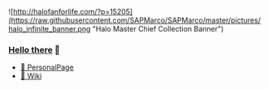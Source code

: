 ![http://halofanforlife.com/?p=15205](https://raw.githubusercontent.com/SAPMarco/SAPMarco/master/pictures/halo_infinite_banner.png "Halo Master Chief Collection Banner")

### [Hello there](https://youtu.be/rEq1Z0bjdwc?t=8) 👋

* [📑 PersonalPage](https://sapmarco.github.io/)
* [📄 Wiki](https://github.com/SAPMarco/SAPMarco.github.io/wiki)
<!-- Banner Credits: https://www.halowaypoint.com/en-us/forums/29568daf8cd14083bd1b70a810bf3581/topics/halo-infinite-2019---screenshots-gifs-banners/04726fbf-c484-42da-a99e-7b4e2e3b8790/posts -->
